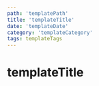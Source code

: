 ```yaml
---
path: 'templatePath'
title: 'templateTitle'
date: 'templateDate'
category: 'templateCategory'
tags: templateTags
---
```


# templateTitle
